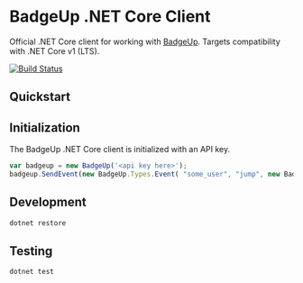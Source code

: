 # BadgeUp .NET Core Client
Official .NET Core client for working with [BadgeUp](https://www.badgeup.io/). Targets compatibility with .NET Core v1 (LTS).

[![Build Status](https://travis-ci.org/BadgeUp/badgeup-dotnet-core-client.svg?branch=master)](https://travis-ci.org/BadgeUp/badgeup-dotnet-core-client)

## Quickstart

## Initialization
The BadgeUp .NET Core client is initialized with an API key.
```js
var badgeup = new BadgeUp('<api key here>');
badgeup.SendEvent(new BadgeUp.Types.Event( "some_user", "jump", new BadgeUp.Types.Modifier { Inc = 1 } ));
```

## Development
```sh
dotnet restore
```

## Testing
```sh
dotnet test
```
